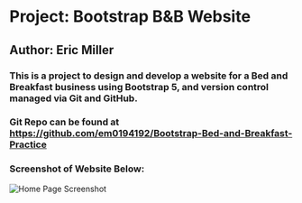 # Project: Bootstrap B&B Website
## Author: Eric Miller
### This is a project to design and develop a website for a Bed and Breakfast business using Bootstrap 5, and version control managed via Git and GitHub.
### Git Repo can be found at https://github.com/em0194192/Bootstrap-Bed-and-Breakfast-Practice
### Screenshot of Website Below:
![Home Page Screenshot](https://github.com/em0194192/Bootstrap-Bed-and-Breakfast-Practice/assets/147880851/53b658a0-5816-4d95-955f-96e96f71a46c)
